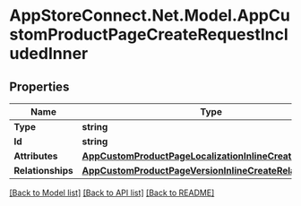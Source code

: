 # AppStoreConnect.Net.Model.AppCustomProductPageCreateRequestIncludedInner

## Properties

Name | Type | Description | Notes
------------ | ------------- | ------------- | -------------
**Type** | **string** |  | 
**Id** | **string** |  | [optional] 
**Attributes** | [**AppCustomProductPageLocalizationInlineCreateAttributes**](AppCustomProductPageLocalizationInlineCreateAttributes.md) |  | 
**Relationships** | [**AppCustomProductPageVersionInlineCreateRelationships**](AppCustomProductPageVersionInlineCreateRelationships.md) |  | [optional] 

[[Back to Model list]](../README.md#documentation-for-models) [[Back to API list]](../README.md#documentation-for-api-endpoints) [[Back to README]](../README.md)

